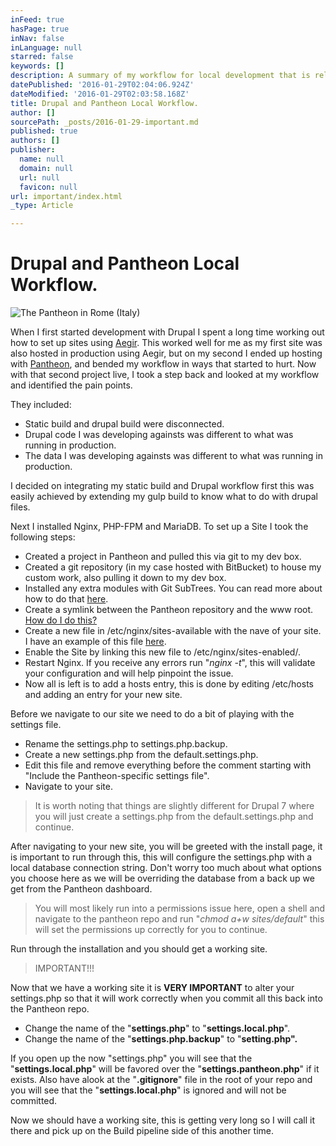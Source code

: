 ```yaml
---
inFeed: true
hasPage: true
inNav: false
inLanguage: null
starred: false
keywords: []
description: A summary of my workflow for local development that is release to Pantheon.
datePublished: '2016-01-29T02:04:06.924Z'
dateModified: '2016-01-29T02:03:58.168Z'
title: Drupal and Pantheon Local Workflow.
author: []
sourcePath: _posts/2016-01-29-important.md
published: true
authors: []
publisher:
  name: null
  domain: null
  url: null
  favicon: null
url: important/index.html
_type: Article

---
```

# Drupal and Pantheon Local Workflow.
![The Pantheon in Rome (Italy)](https://the-grid-user-content.s3-us-west-2.amazonaws.com/c62b00f9-5782-490e-8f13-c799c801b57f.jpg)

When I first started development with Drupal I spent a long time working out how to set up sites using [Aegir][0]. This worked well for me as my first site  was also hosted in production using Aegir, but on my second I ended up hosting with [Pantheon][1], and bended my workflow in ways that started to hurt. Now with that second project live, I took a step back and looked at my workflow and identified the pain points. 

They included:

* Static build and drupal build were disconnected.
* Drupal code I was developing againsts was different to what was running in production.
* The data I was developing againsts was different to what was running in production.

I decided on integrating my static build and Drupal workflow first this was easily achieved by extending my gulp build to know what to do with drupal files.

Next I installed Nginx, PHP-FPM and MariaDB. To set up a Site I took the following steps:

* Created a project in Pantheon and pulled this via git to my dev box.
* Created a git repository (in my case hosted with BitBucket) to house my custom work, also pulling it down to my dev box.
* Installed any extra modules with Git SubTrees. You can read more about how to do that [here][2].
* Create a symlink between the Pantheon repository and the www root. 
[How do I do this?][3]
* Create a new file in /etc/nginx/sites-available with the nave of your site. I have an example of this file [here][4].
* Enable the Site by linking this new file to /etc/nginx/sites-enabled/.
* Restart Nginx. If you receive any errors run "_nginx -t_", this will validate your configuration and will help pinpoint the issue.
* Now all is left is to add a hosts entry, this is done by editing  /etc/hosts and adding an entry for your new site.

Before we navigate to our site we need to do a bit of playing with the settings file.  

* Rename the settings.php to settings.php.backup.
* Create a new settings.php from the default.settings.php.
* Edit this file and remove everything before the comment starting with  "Include the Pantheon-specific settings file".
* Navigate to your site.

> It is worth noting that things are slightly different for Drupal 7 where you will just create a settings.php from the default.settings.php and continue. 

After navigating to your new site, you will be greeted with the install page, it is important to run through this, this will configure the settings.php with a local database connection string. Don't worry too much about what options you choose here as we will be overriding the database from a back up we get from the Pantheon dashboard.

> You will most likely run into a permissions issue here, open a shell and navigate to the pantheon repo and run "_chmod a+w sites/default_" this will set the permissions up correctly for you to continue.

Run through the installation and you should get a working site.

> IMPORTANT!!!

Now that we have a working site it is **VERY IMPORTANT** to alter your settings.php so that it will work correctly when you commit all this back into the Pantheon repo.

* Change the name of the "**settings.php**" to "**settings.local.php**".
* Change the name of the "**settings.php.backup**" to "**setting.php".**

If you open up the now "settings.php" you will see that the "**settings.local.php**" will be favored over the "**settings.pantheon.php**" if it exists. Also have  alook at the "**.gitignore**" file in the root of your repo and you will see that the "**settings.local.php**" is ignored and will not be committed. 

Now we should have a working site, this is getting very long so I will call it there and pick up on the Build pipeline side of this another time.

[0]: http://www.aegirproject.org/
[1]: https://pantheon.io/
[2]: https://thegrid.ai/public-abstract-gravy-power/git-subtrees-and-modules/
[3]: https://thegrid.ai/public-abstract-gravy-power/symlink-is-your-friend/
[4]: https://gist.github.com/gravypower/f8bda2e9a1eea46bc664